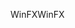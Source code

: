 <span data-ttu-id="55358-101">WinFX</span><span class="sxs-lookup"><span data-stu-id="55358-101">WinFX</span></span>